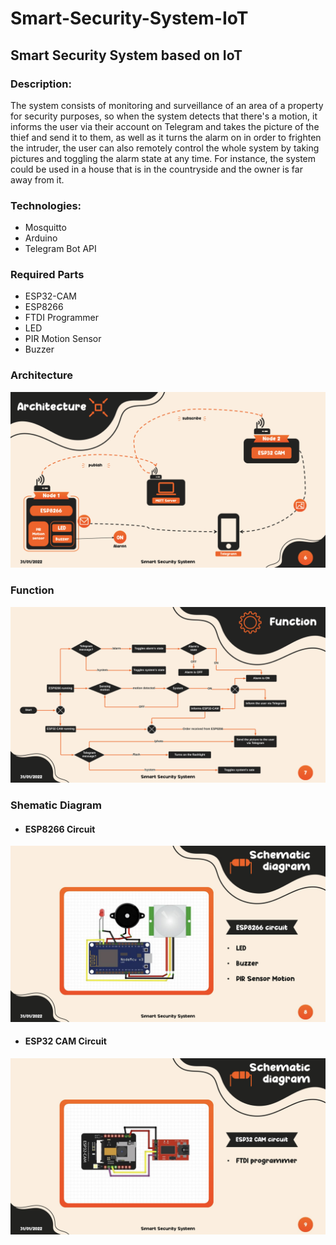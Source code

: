 # Smart-Security-System-IoT
## Smart Security System based on IoT

### Description:
The system consists of monitoring and surveillance of an area of a property for security purposes, so when the system detects that there's a motion, it informs the user via their account on Telegram and takes the picture of the thief and send it to them, as well as it turns the alarm on in order to frighten the intruder, the user can also remotely control the whole system by taking pictures and toggling the alarm state at any time. For instance, the system could be used in a house that is in the countryside and the owner is far away from it.

### Technologies:
- Mosquitto
- Arduino
- Telegram Bot API

### Required Parts
- ESP32-CAM
- ESP8266
- FTDI Programmer
- LED
- PIR Motion Sensor
- Buzzer

### Architecture
![Architecture](/assets/Architecture.png)

### Function
![Function](/assets/Function.png)

### Shematic Diagram
- #### ESP8266 Circuit
![ESP8266 Circuit](/assets/ESP8266-Circuit.png)
- #### ESP32 CAM Circuit
![ESP32 CAM Circuit](/assets/ESP32-CAM-Circuit.png)
